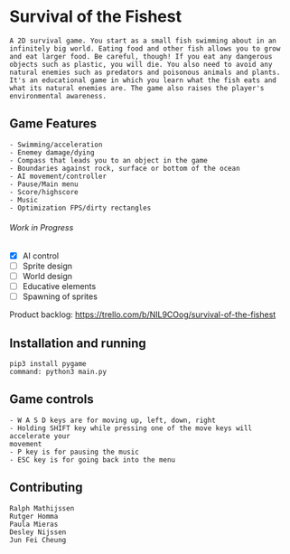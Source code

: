 # Survival of the Fishest
```
A 2D survival game. You start as a small fish swimming about in an infinitely big world. Eating food and other fish allows you to grow and eat larger food. Be careful, though! If you eat any dangerous objects such as plastic, you will die. You also need to avoid any natural enemies such as predators and poisonous animals and plants. It's an educational game in which you learn what the fish eats and what its natural enemies are. The game also raises the player's environmental awareness.
```

## Game Features
```
- Swimming/acceleration
- Enemey damage/dying
- Compass that leads you to an object in the game
- Boundaries against rock, surface or bottom of the ocean
- AI movement/controller
- Pause/Main menu
- Score/highscore
- Music
- Optimization FPS/dirty rectangles
```

######  Work in Progress
- [X] AI control
- [ ] Sprite design
- [ ] World design
- [ ] Educative elements
- [ ] Spawning of sprites

Product backlog: https://trello.com/b/NIL9COog/survival-of-the-fishest


## Installation and running
```
pip3 install pygame
command: python3 main.py
```

## Game controls
```
- W A S D keys are for moving up, left, down, right
- Holding SHIFT key while pressing one of the move keys will accelerate your
movement
- P key is for pausing the music
- ESC key is for going back into the menu
```


## Contributing
```
Ralph Mathijssen
Rutger Homma
Paula Mieras
Desley Nijssen
Jun Fei Cheung
```
